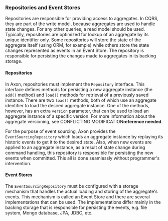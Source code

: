 ### Repositories and Event Stores

Repositories are responsible for providing access to aggregates. In CQRS, they are part of the write model, because aggregates are used to handle state changes. For any other queries, a read model should be used. Typically, repositories are optimized for lookup of an aggregate by its unique identifier only. Some repositories will store the state of the aggregate itself (using ORM, for example) while others store the state changes represented as events in an Event Store. The repository is responsible for persisting the changes made to aggregates in its backing storage.

#### Repositories

In Axon, repositories must implement the `Repository` interface. This interface defines methods for persisting a new aggregate instance (the `add()` method) and `load()` methods for retrieval of a previously saved instance. There are two `load()` methods, both of which use an aggregate identifier to load the desired aggregate instance. One of the methods, however, has an extra `version` parameter, that can be used to load an aggregate instance of a specific version. For more information about the aggregate versioning, see CONFLICTING MODIFICATION**reference needed**.

For the purpose of event sourcing, Axon provides the `EventSourcingRepository` which loads an aggregate instance by replaying its historic events to get it to the desired state. Also, when new events are applied to an aggregate instance, as a result of state change during command handling, this repository is responsible for persisting the new events when committed. This all is done seamlessly without programmer's intervention.

#### Event Stores
The `EventSourcingRepository` must be configured with a storage mechanism that handles the actual loading and storing of the aggregate's events. This mechanism is called an Event Store and there are several implementations that can be used. The implementations differ mainly in the backing storage that is responsible for persisting the events, e.g. file system, Mongo database, JPA, JDBC, etc.


